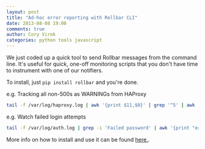 ```yaml
---
layout: post
title: "Ad-hoc error reporting with Rollbar CLI"
date: 2013-08-08 19:00
comments: true
author: Cory Virok
categories: python tools javascript
---
```


We just coded up a quick tool to send Rollbar messages from the command line. It's useful for quick, one-off monitoring scripts that you don't have time to instrument with one of our notifiers.

To install, just ```pip install rollbar``` and you're done.

e.g. Tracking all non-500s as WARNINGs from HAProxy

```bash
tail -f /var/log/haproxy.log | awk '{print $11,$0}' | grep '^5' | awk '{$1="";print "warning",$0}' | rollbar -t $ACCESS_TOKEN -e production -v
```

e.g. Watch failed login attempts

```bash
tail -f /var/log/auth.log | grep -i 'Failed password' | awk '{print "error user ",$11,"failed auth from ",$13}' | rollbar -t $ACCESS_TOKEN -e ops
```

More info on how to install and use it can be found [here.](https://github.com/rollbar/pyrollbar/blob/master/README.md#command-line-usage).
